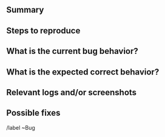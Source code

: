 ## Summary
[//]: # (Summarize the bug encountered concisely)


## Steps to reproduce
[//]: # (How one can reproduce the issue - this is very important)


## What is the current bug behavior?
[//]: # (What actually happens)


## What is the expected correct behavior?
[//]: # (What you should see instead)


## Relevant logs and/or screenshots

[//]: # (Paste any relevant logs.)
[//]: # (Please use code blocks ``` to format console output, logs, and code, as it's very hard to read otherwise.)


## Possible fixes
[//]: # (If you can, link to the line of code that might be responsible for the problem)


/label ~Bug

